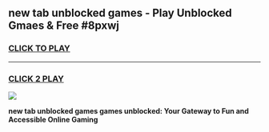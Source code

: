 
## new tab unblocked games - Play Unblocked Gmaes & Free #8pxwj
<h3>
<a href="https://news.freeplayer.one?title=new_tab_unblocked_games&ref=03M">CLICK TO PLAY</a></h3>
<hr>

<h3>
<a href="https://news.freeplayer.one?title=new_tab_unblocked_games&ref=03M">CLICK 2 PLAY</a>
  
</h3>

<a href="https://news.freeplayer.one?title=new_tab_unblocked_games&ref=03M"><img src="https://clearcache.store/games.png"></a>


**new tab unblocked games games unblocked: Your Gateway to Fun and Accessible Online Gaming**
